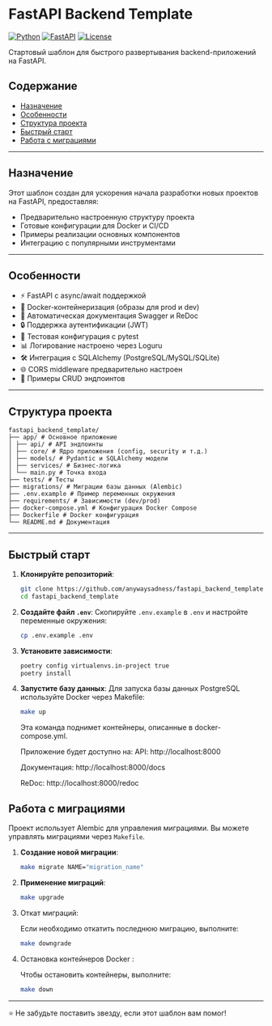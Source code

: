 # FastAPI Backend Template

[![Python](https://img.shields.io/badge/Python-3.9%2B-blue)](https://python.org)
[![FastAPI](https://img.shields.io/badge/FastAPI%2B-green)](https://fastapi.tiangolo.com)
[![License](https://img.shields.io/badge/License-MIT-yellow)](https://opensource.org/licenses/MIT)

Стартовый шаблон для быстрого развертывания backend-приложений на FastAPI.


## Содержание

- [Назначение](#назначение)
- [Особенности](#особенности)
- [Структура проекта](#структура-проекта)
- [Быстрый старт](#быстрый-старт)
- [Работа с миграциями](#работа-с-миграциями)


---
## Назначение

Этот шаблон создан для ускорения начала разработки новых проектов на FastAPI, предоставляя:
- Предварительно настроенную структуру проекта
- Готовые конфигурации для Docker и CI/CD
- Примеры реализации основных компонентов
- Интеграцию с популярными инструментами
---

## Особенности

- ⚡ FastAPI с async/await поддержкой
- 🐳 Docker-контейнеризация (образы для prod и dev)
- 📝 Автоматическая документация Swagger и ReDoc
- 🔒 Поддержка аутентификации (JWT)
- 🧪 Тестовая конфигурация с pytest
- 📊 Логирование настроено через Loguru
- 🛠️ Интеграция с SQLAlchemy (PostgreSQL/MySQL/SQLite)
- 🌐 CORS middleware предварительно настроен
- 🔄 Примеры CRUD эндпоинтов

---
## Структура проекта

```
fastapi_backend_template/
├── app/ # Основное приложение
│ ├── api/ # API эндпоинты
│ ├── core/ # Ядро приложения (config, security и т.д.)
│ ├── models/ # Pydantic и SQLAlchemy модели
│ ├── services/ # Бизнес-логика
│ └── main.py # Точка входа
├── tests/ # Тесты
├── migrations/ # Миграции базы данных (Alembic)
├── .env.example # Пример переменных окружения
├── requirements/ # Зависимости (dev/prod)
├── docker-compose.yml # Конфигурация Docker Compose
├── Dockerfile # Docker конфигурация
└── README.md # Документация
```
---
## Быстрый старт

1. **Клонируйте репозиторий**:
   ```bash
   git clone https://github.com/anywaysadness/fastapi_backend_template.git
   cd fastapi_backend_template
   ```
2. **Создайте файл `.env`**:
   Скопируйте `.env.example` в `.env` и настройте переменные окружения:
   ```bash
   cp .env.example .env
   ```
3. **Установите зависимости**:
   ```bash
   poetry config virtualenvs.in-project true
   poetry install
   ```
4. **Запустите базу данных**:
   Для запуска базы данных PostgreSQL используйте Docker через Makefile:
    ```bash
   make up
   ```
   Эта команда поднимет контейнеры, описанные в docker-compose.yml.

   Приложение будет доступно на:
    API: http://localhost:8000

    Документация: http://localhost:8000/docs

    ReDoc: http://localhost:8000/redoc

## Работа с миграциями

Проект использует Alembic для управления миграциями. Вы можете управлять миграциями через `Makefile`.

1. **Создание новой миграции**:
   ```bash
   make migrate NAME="migration_name"
   ```
2. **Применение миграций**:
   ```bash
   make upgrade
   ```
3. Откат миграций:

    Если необходимо откатить последнюю миграцию, выполните:
    ```bash
    make downgrade
    ```

4. Остановка контейнеров Docker :

    Чтобы остановить контейнеры, выполните:
    ```bash
    make down
    ```
___
⭐ Не забудьте поставить звезду, если этот шаблон вам помог!